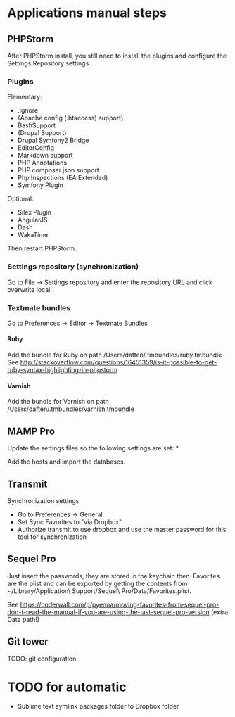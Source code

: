 # Applications manual steps

## PHPStorm

After PHPStorm install, you still need to install the plugins and configure the Settings Repository settings.

### Plugins

Elementary:
* .ignore
* (Apache config (.htaccess) support)
* BashSupport
* (Drupal Support)
* Drupal Symfony2 Bridge
* EditorConfig
* Markdown support
* PHP Annotations
* PHP composer.json support
* Php Inspections (EA Extended)
* Symfony Plugin

Optional:
* Silex Plugin
* AngularJS
* Dash
* WakaTime

Then restart PHPStorm.

### Settings repository (synchronization)

Go to File -> Settings repository and enter the repository URL and click overwrite local.

### Textmate bundles

Go to Preferences -> Editor -> Textmate Bundles

#### Ruby

Add the bundle for Ruby on path /Users/daften/.tmbundles/ruby.tmbundle
See http://stackoverflow.com/questions/16451359/is-it-possible-to-get-ruby-syntax-highlighting-in-phpstorm

#### Varnish

Add the bundle for Varnish on path /Users/daften/.tmbundles/varnish.tmbundle

## MAMP Pro

Update the settings files so the following settings are set:
*

Add the hosts and import the databases.

## Transmit

Synchronization settings
* Go to Preferences -> General
* Set Sync Favorites to "via Dropbox"
* Authorize transmit to use dropbox and use the master password for this tool for synchronization


## Sequel Pro

Just insert the passwords, they are stored in the keychain then. Favorites are the plist and can be exported by getting the contents from ~/Library/Application\ Support/Sequel\ Pro/Data/Favorites.plist.

See https://coderwall.com/p/pyenna/moving-favorites-from-sequel-pro-don-t-read-the-manual-if-you-are-using-the-last-sequel-pro-version (extra Data path!)

## Git tower

TODO: git configuration


# TODO for automatic

* Sublime text symlink packages folder to Dropbox folder
